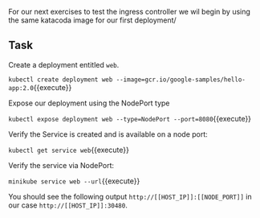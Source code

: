 For our next exercises to test the ingress controller we wil begin by using the same katacoda image for our first deployment/

## Task

Create a deployment entitled `web`.

`kubectl create deployment web --image=gcr.io/google-samples/hello-app:2.0`{{execute}}

Expose our deployment using the NodePort type

`kubectl expose deployment web --type=NodePort --port=8080`{{execute}}

Verify the Service is created and is available on a node port:

`kubectl get service web`{{execute}}

Verify the service via NodePort:

`minikube service web --url`{{execute}}

You should see the following output
`http://[[HOST_IP]]:[[NODE_PORT]]` in our case  `http://[[HOST_IP]]:30480`.